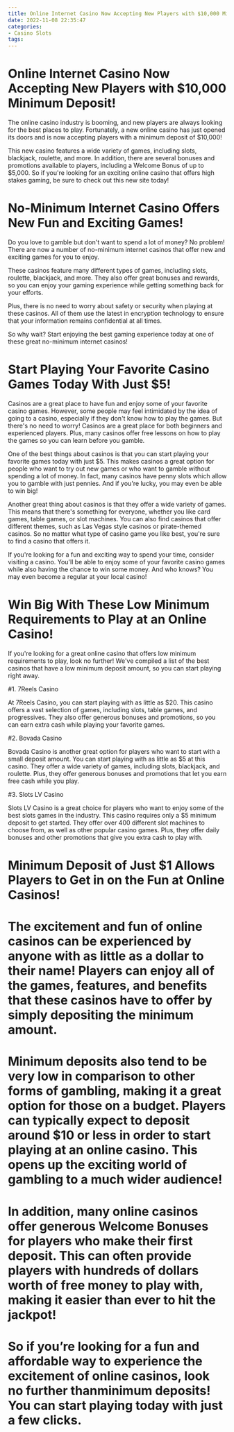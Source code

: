 ```yaml
---
title: Online Internet Casino Now Accepting New Players with $10,000 Minimum Deposit!
date: 2022-11-08 22:35:47
categories:
- Casino Slots
tags:
---
```



#  Online Internet Casino Now Accepting New Players with $10,000 Minimum Deposit!

The online casino industry is booming, and new players are always looking for the best places to play. Fortunately, a new online casino has just opened its doors and is now accepting players with a minimum deposit of $10,000!

This new casino features a wide variety of games, including slots, blackjack, roulette, and more. In addition, there are several bonuses and promotions available to players, including a Welcome Bonus of up to $5,000. So if you're looking for an exciting online casino that offers high stakes gaming, be sure to check out this new site today!

#  No-Minimum Internet Casino Offers New Fun and Exciting Games!

Do you love to gamble but don't want to spend a lot of money? No problem! There are now a number of no-minimum internet casinos that offer new and exciting games for you to enjoy.

These casinos feature many different types of games, including slots, roulette, blackjack, and more. They also offer great bonuses and rewards, so you can enjoy your gaming experience while getting something back for your efforts.

Plus, there is no need to worry about safety or security when playing at these casinos. All of them use the latest in encryption technology to ensure that your information remains confidential at all times.

So why wait? Start enjoying the best gaming experience today at one of these great no-minimum internet casinos!

#  Start Playing Your Favorite Casino Games Today With Just $5!

Casinos are a great place to have fun and enjoy some of your favorite casino games. However, some people may feel intimidated by the idea of going to a casino, especially if they don't know how to play the games. But there's no need to worry! Casinos are a great place for both beginners and experienced players. Plus, many casinos offer free lessons on how to play the games so you can learn before you gamble.

One of the best things about casinos is that you can start playing your favorite games today with just $5. This makes casinos a great option for people who want to try out new games or who want to gamble without spending a lot of money. In fact, many casinos have penny slots which allow you to gamble with just pennies. And if you're lucky, you may even be able to win big!

Another great thing about casinos is that they offer a wide variety of games. This means that there's something for everyone, whether you like card games, table games, or slot machines. You can also find casinos that offer different themes, such as Las Vegas style casinos or pirate-themed casinos. So no matter what type of casino game you like best, you're sure to find a casino that offers it.

If you're looking for a fun and exciting way to spend your time, consider visiting a casino. You'll be able to enjoy some of your favorite casino games while also having the chance to win some money. And who knows? You may even become a regular at your local casino!

#  Win Big With These Low Minimum Requirements to Play at an Online Casino!

If you're looking for a great online casino that offers low minimum requirements to play, look no further! We've compiled a list of the best casinos that have a low minimum deposit amount, so you can start playing right away.

#1. 7Reels Casino

At 7Reels Casino, you can start playing with as little as $20. This casino offers a vast selection of games, including slots, table games, and progressives. They also offer generous bonuses and promotions, so you can earn extra cash while playing your favorite games.

#2. Bovada Casino

Bovada Casino is another great option for players who want to start with a small deposit amount. You can start playing with as little as $5 at this casino. They offer a wide variety of games, including slots, blackjack, and roulette. Plus, they offer generous bonuses and promotions that let you earn free cash while you play.

#3. Slots LV Casino

Slots LV Casino is a great choice for players who want to enjoy some of the best slots games in the industry. This casino requires only a $5 minimum deposit to get started. They offer over 400 different slot machines to choose from, as well as other popular casino games. Plus, they offer daily bonuses and other promotions that give you extra cash to play with.

#  Minimum Deposit of Just $1 Allows Players to Get in on the Fun at Online Casinos!

# The excitement and fun of online casinos can be experienced by anyone with as little as a dollar to their name! Players can enjoy all of the games, features, and benefits that these casinos have to offer by simply depositing the minimum amount.

# Minimum deposits also tend to be very low in comparison to other forms of gambling, making it a great option for those on a budget. Players can typically expect to deposit around $10 or less in order to start playing at an online casino. This opens up the exciting world of gambling to a much wider audience!

# In addition, many online casinos offer generous Welcome Bonuses for players who make their first deposit. This can often provide players with hundreds of dollars worth of free money to play with, making it easier than ever to hit the jackpot!

# So if you’re looking for a fun and affordable way to experience the excitement of online casinos, look no further thanminimum deposits! You can start playing today with just a few clicks.